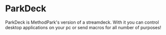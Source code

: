 # ParkDeck
ParkDeck is MethodPark's version of a streamdeck. With it you can control desktop applications on your pc or send macros for all number of purposes!
